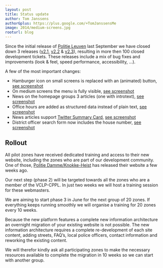 ```yaml
---
layout: post
title: Status update
author: Tom Janssens
authorGplus: https://plus.google.com/+TomJanssensMe
image: 2014/medium-screens.jpg
rooturl: blog
---
```


Since the initial release of [Politie Leuven](http://www.lokalepolitie.be/5388) last September we have closed down 3 releases ([v2.1](https://github.com/belgianpolice/internet-platform/releases/tag/v2.1), [v2.2](https://github.com/belgianpolice/internet-platform/releases/tag/v2.2) & [v2.3](https://github.com/belgianpolice/internet-platform/releases/tag/v2.3)), resulting in more then 100 closed development tickets. These releases include a mix of bug fixes and improvements (look & feel, speed performance, accessibility, ...).

<!--more-->

A few of the most important changes:

* Hamburger icon on small screens is replaced with an (animated) button, <a href="{{site.url}}/images/blog/2014/menu-button.jpg" data-gallery="enabled">see screenshot</a>
* On medium screens the menu is fully visible, <a href="{{site.url}}/images/blog/2014/medium-screens.jpg" data-gallery="enabled">see screenshot</a>
* News on the homepage groups 3 articles (one with introtext), <a href="{{site.url}}/images/blog/2014/news.jpg" data-gallery="enabled">see screenshot</a>
* Office hours are added as structured data instead of plain text, <a href="{{site.url}}/images/blog/2014/office-hours.jpg" data-gallery="enabled">see screenshot</a>
* News articles support [Twitter Summary Card](https://dev.twitter.com/docs/cards/types/summary-card), <a href="{{site.url}}/images/blog/2014/twitter-card.jpg" data-gallery="enabled">see screenshot</a>
* District officer search form now includes the house number, <a href="{{site.url}}/images/blog/2014/district-search.jpg" data-gallery="enabled">see screenshot</a>

## Rollout

All pilot zones have received dedicated training and access to their new website, including the zones who are part of our development community. One of those, [Politie Damme/Knokke-Heist](http://www.lokalepolitie.be/5446) has released their website a few weeks ago.

Our next step (phase 2) will be targeted towards all the zones who are a member of the VCLP-CPPL. In just two weeks we will host a training session for these webmasters.

We are aiming to start phase 3 in June for the next group of 20 zones. If everything keeps running smoothly we will organise a training for 20 zones every 10 weeks.

Because the new platform features a complete new information architecture an overnight migration of your existing website is not possible. The new information architecture requires a complete re-development of each site content, adding streets, FAQ’s, local police officers, contact information and reworking the existing content.

We will therefor kindly ask all participating zones to make the necessary resources available to complete the migration in 10 weeks so we can start with another group.
